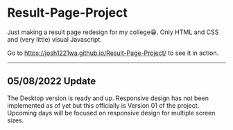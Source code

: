# Result-Page-Project

Just making a result page redesign for my college😁. 
Only HTML and CSS and (very little) visual Javascript.

Go to https://josh1221wa.github.io/Result-Page-Project/ to see it in action.

---

## 05/08/2022 Update

The Desktop version is ready and up. Responsive design has not been implemented as of yet but this officially is Version 01 of the project. Upcoming days will be focused on responsive design for multiple screen sizes.
